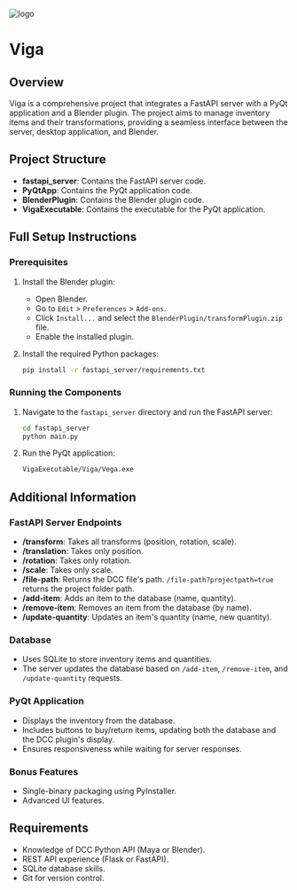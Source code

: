![logo](https://github.com/user-attachments/assets/240ce7d8-dcc8-45ac-a352-6f7ff69f3a82)
# Viga

## Overview
Viga is a comprehensive project that integrates a FastAPI server with a PyQt application and a Blender plugin. The project aims to manage inventory items and their transformations, providing a seamless interface between the server, desktop application, and Blender.

## Project Structure
- **fastapi_server**: Contains the FastAPI server code.
- **PyQtApp**: Contains the PyQt application code.
- **BlenderPlugin**: Contains the Blender plugin code.
- **VigaExecutable**: Contains the executable for the PyQt application.

## Full Setup Instructions

### Prerequisites
1. Install the Blender plugin:
    - Open Blender.
    - Go to `Edit` > `Preferences` > `Add-ons`.
    - Click `Install...` and select the `BlenderPlugin/transformPlugin.zip` file.
    - Enable the installed plugin.

2. Install the required Python packages:
    ```sh
    pip install -r fastapi_server/requirements.txt
    ```

### Running the Components
1. Navigate to the `fastapi_server` directory and run the FastAPI server:
    ```sh
    cd fastapi_server
    python main.py
    ```

2. Run the PyQt application:
    ```sh
    VigaExecutable/Viga/Vega.exe
    ```

## Additional Information

### FastAPI Server Endpoints
- **/transform**: Takes all transforms (position, rotation, scale).
- **/translation**: Takes only position.
- **/rotation**: Takes only rotation.
- **/scale**: Takes only scale.
- **/file-path**: Returns the DCC file's path. `/file-path?projectpath=true` returns the project folder path.
- **/add-item**: Adds an item to the database (name, quantity).
- **/remove-item**: Removes an item from the database (by name).
- **/update-quantity**: Updates an item's quantity (name, new quantity).

### Database
- Uses SQLite to store inventory items and quantities.
- The server updates the database based on `/add-item`, `/remove-item`, and `/update-quantity` requests.

### PyQt Application
- Displays the inventory from the database.
- Includes buttons to buy/return items, updating both the database and the DCC plugin's display.
- Ensures responsiveness while waiting for server responses.

### Bonus Features
- Single-binary packaging using PyInstaller.
- Advanced UI features.

## Requirements
- Knowledge of DCC Python API (Maya or Blender).
- REST API experience (Flask or FastAPI).
- SQLite database skills.
- Git for version control.

